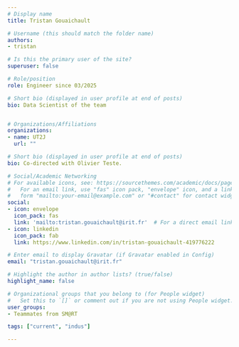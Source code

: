 ```yaml
---
# Display name
title: Tristan Gouaichault

# Username (this should match the folder name)
authors:
- tristan

# Is this the primary user of the site?
superuser: false

# Role/position
role: Engineer since 03/2025

# Short bio (displayed in user profile at end of posts)
bio: Data Scientist of the team


# Organizations/Affiliations
organizations:
- name: UT2J
  url: ""

# Short bio (displayed in user profile at end of posts)
bio: Co-directed with Olivier Teste.

# Social/Academic Networking
# For available icons, see: https://sourcethemes.com/academic/docs/page-builder/#icons
#   For an email link, use "fas" icon pack, "envelope" icon, and a link in the
#   form "mailto:your-email@example.com" or "#contact" for contact widget.
social:
- icon: envelope
  icon_pack: fas
  link: 'mailto:tristan.gouaichault@irit.fr'  # For a direct email link, use "mailto:test@example.org".
- icon: linkedin
  icon_pack: fab
  link: https://www.linkedin.com/in/tristan-gouaichault-419776222

# Enter email to display Gravatar (if Gravatar enabled in Config)
email: "tristan.gouaichault@irit.fr"

# Highlight the author in author lists? (true/false)
highlight_name: false

# Organizational groups that you belong to (for People widget)
#   Set this to `[]` or comment out if you are not using People widget.
user_groups:
- Teammates from SM@RT

tags: ["current", "indus"]

---
```

